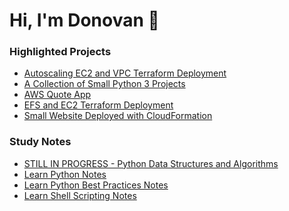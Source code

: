# Hi, I'm Donovan 👋
<!--
**searles9/searles9** is a ✨ _special_ ✨ repository because its `README.md` (this file) appears on your GitHub profile.
-->

### Highlighted Projects
* [Autoscaling EC2 and VPC Terraform Deployment](https://github.com/searles9/VPC_and_EC2_Terraform_Deployment)
* [A Collection of Small Python 3 Projects](https://github.com/searles9/Python_Projects)
* [AWS Quote App](https://github.com/searles9/Quote_App)
* [EFS and EC2 Terraform Deployment](https://github.com/searles9/EFS_on_EC2)
* [Small Website Deployed with CloudFormation](https://github.com/searles9/Get_Promotional_Content_AWS_Web_App)

### Study Notes
* [STILL IN PROGRESS - Python Data Structures and Algorithms]()
* [Learn Python Notes](https://github.com/searles9/Learn_Python_Notes)
* [Learn Python Best Practices Notes](https://github.com/searles9/Learn_Python_Best_Practices)
* [Learn Shell Scripting Notes](https://github.com/searles9/Learn_Shell_Scripting_Notes)
